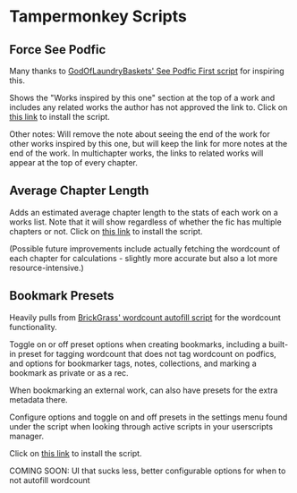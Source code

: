 # Tampermonkey Scripts

## Force See Podfic

Many thanks to [GodOfLaundryBaskets' See Podfic First script](https://github.com/godoflaundry/fandom-scripts/tree/master/tapermonkey) for inspiring this.

Shows the "Works inspired by this one" section at the top of a work and includes any related works the author has not approved the link to. Click on [this link](https://github.com/sunkitten-shash/fandom-scripts/raw/main/tampermonkey/force-see-podfic.pub.user.js) to install the script.

Other notes: Will remove the note about seeing the end of the work for other works inspired by this one, but will keep the link for more notes at the end of the work. In multichapter works, the links to related works will appear at the top of every chapter.

## Average Chapter Length

Adds an estimated average chapter length to the stats of each work on a works list. Note that it will show regardless of whether the fic has multiple chapters or not. Click on [this link](https://github.com/sunkitten-shash/fandom-scripts/raw/main/tampermonkey/avg-chapter-len.pub.user.js) to install the script.

(Possible future improvements include actually fetching the wordcount of each chapter for calculations - slightly more accurate but also a lot more resource-intensive.)

## Bookmark Presets

Heavily pulls from [BrickGrass' wordcount autofill script](https://gist.github.com/BrickGrass) for the wordcount functionality.

Toggle on or off preset options when creating bookmarks, including a built-in preset for tagging wordcount that does not tag wordcount on podfics, and options for bookmarker tags, notes, collections, and marking a bookmark as private or as a rec.

When bookmarking an external work, can also have presets for the extra metadata there.

Configure options and toggle on and off presets in the settings menu found under the script when looking through active scripts in your userscripts manager.

Click on [this link](https://github.com/sunkitten-shash/fandom-scripts/raw/main/tampermonkey/bookmark-presets.pub.user.js) to install the script.

COMING SOON: UI that sucks less, better configurable options for when to not autofill wordcount
